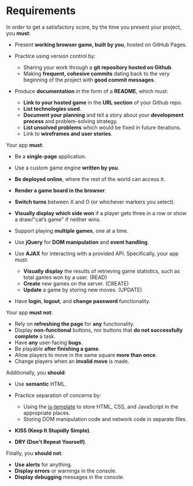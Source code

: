 # Requirements

In order to get a satisfactory score, by the time you present your project, you
**must**:

-   Present **working browser game, built by you**, hosted on GitHub Pages.
-   Practice using version control by:

    -   Sharing your work through a **git repository hosted on Github**.
    -   Making **frequent, cohesive commits** dating back to the very beginning
        of the project with **good commit messages**.

-   Produce **documentation** in the form of a **README**, which must:

    -   **Link to your hosted game** in the **URL section** of your Github
        repo.
    -   **List technologies used**.
    -   **Document your planning** and tell a story about your **development
        process** and problem-solving strategy.
    -   **List unsolved problems** which would be fixed in future iterations.
    -   Link to **wireframes and user stories**.

Your app **must**:

-   Be a **single-page** application.
-   Use a custom game engine **written by you**.
-   **Be deployed online**, where the rest of the world can access it.
-   **Render a game board in the browser**.
-   **Switch turns** between X and O (or whichever markers you select).
-   **Visually display which side won** if a player gets three in a row or show
    a draw/"cat’s game" if neither wins.
-   Support playing **multiple games**, one at a time.
-   Use **jQuery** for **DOM manipulation** and **event handling**.
-   Use **AJAX** for interacting with a provided API. Specifically, your app
    must:

    -   **Visually display** the results of retrieving game statistics, such as
        total games won by a user. (READ)
    -   **Create** new games on the server. (CREATE)
    -   **Update** a game by storing new moves. (UPDATE)

-   Have **login**, **logout**, and **change password** functionality.

Your app **must not**:

-   Rely on **refreshing the page** for **any** functionality.
-   Display **non-functional** buttons, nor buttons that **do not successfully
    complete** a task.
-   Have **any** user-facing **bugs**.
-   Be playable **after finishing a game**.
-   Allow players to move in the same square **more than once**.
-   Change players when an **invalid move** is made.

Additionally, you **should**:

-   Use **semantic** HTML.
-   Practice separation of concerns by:

    -   Using the [js-template](https://github.com/ga-wdi-boston/js-template) to
        store HTML, CSS, and JavaScript in the appropriate places.
    -   Storing DOM manipulation code and network code in separate files.

-   **KISS (Keep It Stupidly Simple)**.
-   **DRY (Don't Repeat Yourself)**.

Finally, you **should not**:

-   **Use alerts** for anything.
-   **Display errors** or warnings in the console.
-   **Display debugging** messages in the console.
